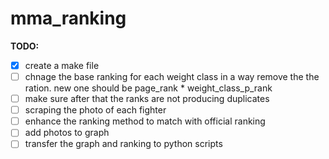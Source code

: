 # mma_ranking
**TODO:**
- [x] create a make file
- [ ] chnage the base ranking for each weight class in a way remove the the ration. new one should be page_rank * weight_class_p_rank
- [ ] make sure after that the ranks are not producing duplicates
- [ ] scraping the photo of each fighter
- [ ] enhance the ranking method to match with official ranking
- [ ] add photos to graph
- [ ] transfer the graph and ranking to python scripts